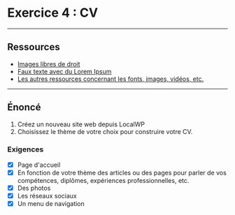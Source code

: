 # Exercice 4 : CV

---

## Ressources

- [Images libres de droit](https://unsplash.com/)
- [Faux texte avec du Lorem Ipsum](https://fr.lipsum.com/)
- [Les autres ressources concernant les fonts, images, vidéos, etc.](./README.md)

---

## Énoncé

1. Créez un nouveau site web depuis LocalWP
2. Choisissez le thème de votre choix pour construire votre CV.

### Exigences

- [x] Page d'accueil
- [x] En fonction de votre thème des articles ou des pages pour parler de vos compétences, diplômes, expériences professionnelles, etc.
- [x] Des photos
- [x] Les réseaux sociaux
- [x] Un menu de navigation